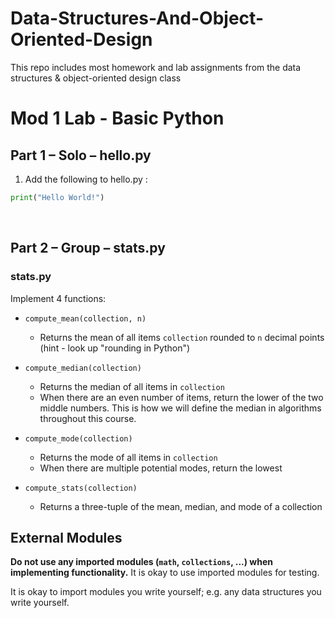 # Data-Structures-And-Object-Oriented-Design

This repo includes most homework and lab assignments from the data structures & object-oriented design class

# Mod 1 Lab - Basic Python

## Part 1 – Solo – hello.py
1) Add the following to hello.py :
```python
print("Hello World!")
```
 
## Part 2 – Group – stats.py

### stats.py
Implement 4 functions:
* `compute_mean(collection, n)`
   * Returns the mean of all items `collection` rounded to `n` decimal points (hint - look up "rounding in Python") 

* `compute_median(collection)`
   * Returns the median of all items in `collection`
   * When there are an even number of items, return the lower of the two middle numbers. This is how we will define the median in algorithms throughout this course.

* `compute_mode(collection)` 
   * Returns the mode of all items in `collection`
   * When there are multiple potential modes, return the lowest 

* `compute_stats(collection)`
   * Returns a three-tuple of the mean, median, and mode of a collection
## External Modules
**Do not use any imported modules (`math`, `collections`, ...) when implementing functionality.** It is okay to use imported modules for testing.

It is okay to import modules you write yourself; e.g. any data structures you write yourself.
